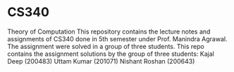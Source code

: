 # CS340
Theory of Computation
This repository contains the lecture notes and assignments of CS340 done in 5th semester under Prof. Manindra Agrawal. 
The assignment were solved in a group of three students.
This repo contains the assignment solutions by the group of three students:
Kajal Deep (200483)
Uttam Kumar (201071)
Nishant Roshan (200643)
